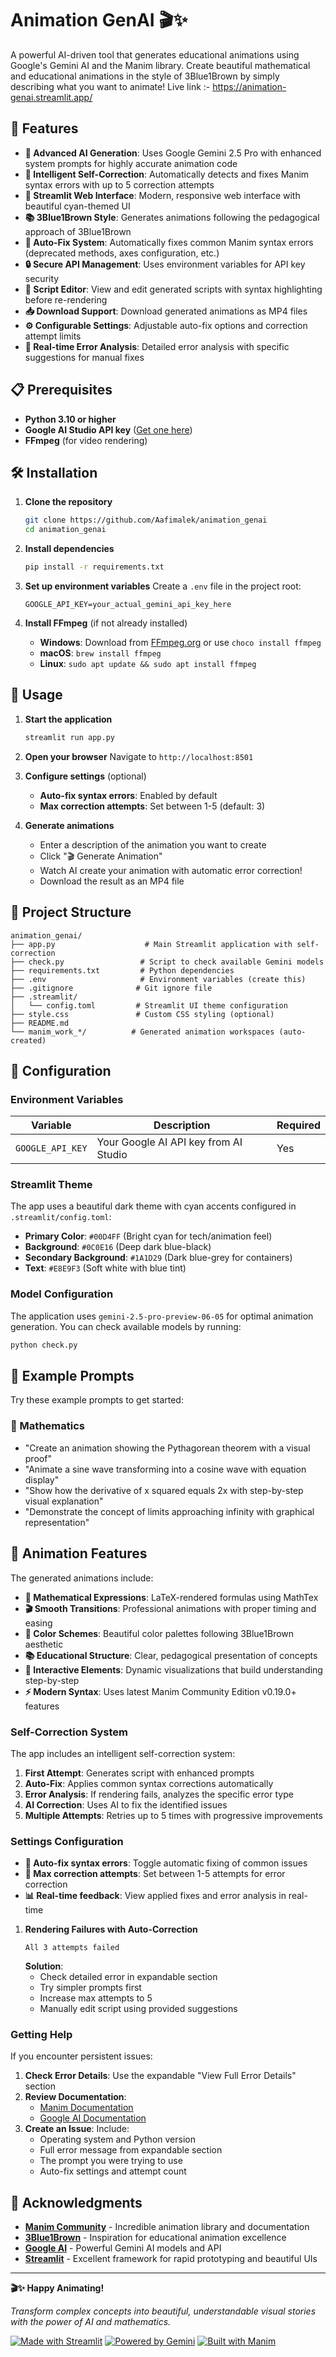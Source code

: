 # Animation GenAI 🎬✨

A powerful AI-driven tool that generates educational animations using Google's Gemini AI and the Manim library. Create beautiful mathematical and educational animations in the style of 3Blue1Brown by simply describing what you want to animate!
Live link :- https://animation-genai.streamlit.app/

## 🚀 Features

- **🤖 Advanced AI Generation**: Uses Google Gemini 2.5 Pro with enhanced system prompts for highly accurate animation code
- **🔄 Intelligent Self-Correction**: Automatically detects and fixes Manim syntax errors with up to 5 correction attempts
- **🎨 Streamlit Web Interface**: Modern, responsive web interface with beautiful cyan-themed UI
- **📚 3Blue1Brown Style**: Generates animations following the pedagogical approach of 3Blue1Brown
- **🔧 Auto-Fix System**: Automatically fixes common Manim syntax errors (deprecated methods, axes configuration, etc.)
- **🔒 Secure API Management**: Uses environment variables for API key security
- **📝 Script Editor**: View and edit generated scripts with syntax highlighting before re-rendering
- **📥 Download Support**: Download generated animations as MP4 files
- **⚙️ Configurable Settings**: Adjustable auto-fix options and correction attempt limits
- **🎯 Real-time Error Analysis**: Detailed error analysis with specific suggestions for manual fixes

## 📋 Prerequisites

- **Python 3.10 or higher**
- **Google AI Studio API key** ([Get one here](https://makersuite.google.com/app/apikey))
- **FFmpeg** (for video rendering)

## 🛠️ Installation

1. **Clone the repository**
   ```bash
   git clone https://github.com/Aafimalek/animation_genai
   cd animation_genai
   ```

2. **Install dependencies**
   ```bash
   pip install -r requirements.txt
   ```

3. **Set up environment variables**
   Create a `.env` file in the project root:
   ```env
   GOOGLE_API_KEY=your_actual_gemini_api_key_here
   ```

4. **Install FFmpeg** (if not already installed)
   - **Windows**: Download from [FFmpeg.org](https://ffmpeg.org/download.html) or use `choco install ffmpeg`
   - **macOS**: `brew install ffmpeg`
   - **Linux**: `sudo apt update && sudo apt install ffmpeg`

## 🚀 Usage

1. **Start the application**
   ```bash
   streamlit run app.py
   ```

2. **Open your browser**
   Navigate to `http://localhost:8501`

3. **Configure settings** (optional)
   - **Auto-fix syntax errors**: Enabled by default
   - **Max correction attempts**: Set between 1-5 (default: 3)

4. **Generate animations**
   - Enter a description of the animation you want to create
   - Click "🎬 Generate Animation"
   - Watch AI create your animation with automatic error correction!
   - Download the result as an MP4 file

## 📁 Project Structure

```
animation_genai/
├── app.py                    # Main Streamlit application with self-correction
├── check.py                 # Script to check available Gemini models
├── requirements.txt         # Python dependencies
├── .env                     # Environment variables (create this)
├── .gitignore              # Git ignore file
├── .streamlit/
│   └── config.toml         # Streamlit UI theme configuration
├── style.css               # Custom CSS styling (optional)
├── README.md              
└── manim_work_*/          # Generated animation workspaces (auto-created)
```

## 🔧 Configuration

### Environment Variables

| Variable | Description | Required |
|----------|-------------|----------|
| `GOOGLE_API_KEY` | Your Google AI API key from AI Studio | Yes |

### Streamlit Theme

The app uses a beautiful dark theme with cyan accents configured in `.streamlit/config.toml`:
- **Primary Color**: `#00D4FF` (Bright cyan for tech/animation feel)
- **Background**: `#0C0E16` (Deep dark blue-black)
- **Secondary Background**: `#1A1D29` (Dark blue-grey for containers)
- **Text**: `#E8E9F3` (Soft white with blue tint)

### Model Configuration

The application uses `gemini-2.5-pro-preview-06-05` for optimal animation generation. You can check available models by running:

```bash
python check.py
```

## 📝 Example Prompts

Try these example prompts to get started:

### 🔢 Mathematics
- "Create an animation showing the Pythagorean theorem with a visual proof"
- "Animate a sine wave transforming into a cosine wave with equation display"
- "Show how the derivative of x squared equals 2x with step-by-step visual explanation"
- "Demonstrate the concept of limits approaching infinity with graphical representation"


## 🎨 Animation Features

The generated animations include:

- **📐 Mathematical Expressions**: LaTeX-rendered formulas using MathTex
- **🎬 Smooth Transitions**: Professional animations with proper timing and easing
- **🎨 Color Schemes**: Beautiful color palettes following 3Blue1Brown aesthetic
- **📚 Educational Structure**: Clear, pedagogical presentation of concepts
- **🔄 Interactive Elements**: Dynamic visualizations that build understanding step-by-step
- **⚡ Modern Syntax**: Uses latest Manim Community Edition v0.19.0+ features

### Self-Correction System
The app includes an intelligent self-correction system:

1. **First Attempt**: Generates script with enhanced prompts
2. **Auto-Fix**: Applies common syntax corrections automatically
3. **Error Analysis**: If rendering fails, analyzes the specific error type
4. **AI Correction**: Uses AI to fix the identified issues
5. **Multiple Attempts**: Retries up to 5 times with progressive improvements

### Settings Configuration
- **🔧 Auto-fix syntax errors**: Toggle automatic fixing of common issues
- **🔄 Max correction attempts**: Set between 1-5 attempts for error correction
- **📊 Real-time feedback**: View applied fixes and error analysis in real-time

1. **Rendering Failures with Auto-Correction**
   ```
   All 3 attempts failed
   ```
   **Solution**:
   - Check detailed error in expandable section
   - Try simpler prompts first
   - Increase max attempts to 5
   - Manually edit script using provided suggestions

### Getting Help

If you encounter persistent issues:

1. **Check Error Details**: Use the expandable "View Full Error Details" section
2. **Review Documentation**: 
   - [Manim Documentation](https://docs.manim.community/)
   - [Google AI Documentation](https://ai.google.dev/)
3. **Create an Issue**: Include:
   - Operating system and Python version
   - Full error message from expandable section
   - The prompt you were trying to use
   - Auto-fix settings and attempt count

## 🙏 Acknowledgments

- **[Manim Community](https://www.manim.community/)** - Incredible animation library and documentation
- **[3Blue1Brown](https://www.3blue1brown.com/)** - Inspiration for educational animation excellence
- **[Google AI](https://ai.google.dev/)** - Powerful Gemini AI models and API
- **[Streamlit](https://streamlit.io/)** - Excellent framework for rapid prototyping and beautiful UIs
---

**🎬✨ Happy Animating!**

*Transform complex concepts into beautiful, understandable visual stories with the power of AI and mathematics.*

[![Made with Streamlit](https://img.shields.io/badge/Made%20with-Streamlit-FF6B6B.svg)](https://streamlit.io/)
[![Powered by Gemini](https://img.shields.io/badge/Powered%20by-Google%20Gemini-00D4FF.svg)](https://ai.google.dev/)
[![Built with Manim](https://img.shields.io/badge/Built%20with-Manim-1A1D29.svg)](https://www.manim.community/)
